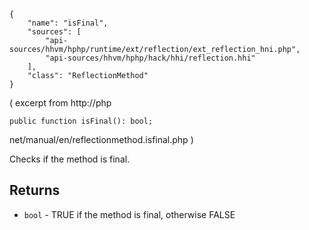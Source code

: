 ``` yamlmeta
{
    "name": "isFinal",
    "sources": [
        "api-sources/hhvm/hphp/runtime/ext/reflection/ext_reflection_hni.php",
        "api-sources/hhvm/hphp/hack/hhi/reflection.hhi"
    ],
    "class": "ReflectionMethod"
}
```




( excerpt from http://php




``` Hack
public function isFinal(): bool;
```




net/manual/en/reflectionmethod.isfinal.php )




Checks if the method is final.




## Returns




+ ` bool ` - TRUE if the method is final, otherwise FALSE
<!-- HHAPIDOC -->
